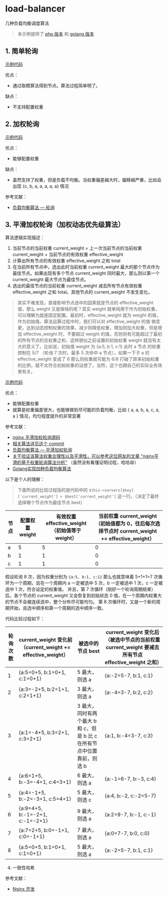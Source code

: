 # load-balancer

几种负载均衡调度算法

> 本示例提供了 [php 版本](./php/Robin) 和 [golang 版本](./golang/robin)

## 1. 简单轮询

[示例代码](./php/Robin/SimpleRoundRobin.php)

优点：
- 通过取模算法得到节点。算法过程简单明了。

缺点：
- 不支持配置权重

## 2. 加权轮询

[示例代码](./php/Robin/WeightedRoundRobin.php)

优点：
- 能够配置权重  

缺点：
- 虽然支持了权重，但是负载不均衡。当权重偏差越大时，偏移越严重，比如会出现 {c, b, a, a, a, a, a} 情况

参考文献：

- [负载均衡算法 — 轮询](https://www.fanhaobai.com/2018/11/load-balance-round-robin.html)

## 3. 平滑加权轮询（加权动态优先级算法）

算法逻辑实现描述：  
1. 当前节点的当前权重 current_weight = 上一次当前节点的当前权重 current_weight + 当前节点的有效权重 effective_weight
2. 计算出所有节点的有效权重 effective_weight 之和 total
3. 在当前所有节点中，选出此时当前权重 current_weight 最大的那个节点作为最佳节点。如果出现有多个节点 current_weight 同时最大，那么则以第一个 current_weight 最大节点为最佳节点。
4. 选出的最佳节点的当前权重 current_weight 减去所有节点有效权重 effective_weight 之和 total。其他节点的 current_weight 不发生变化。

> 其实不难发现，直接影响节点选中的因素就是节点的 effective_weight 值，那么 weight 又是做啥的呢？其实 weight 就单纯用于作为初始权重，可以理解为就是固定配置。最初时，effective_weight 就为 weight 的值，作为初始值。算法运算过程中时，我们可以对 effective_weight 的值
> 做变更，达到动态控制权重的效果，减少则降低权重，增加则加大权重，但是增加 effective_weight 时，不要超过 weight 的值，否则则有可能超过了最初的所有节点的总权重之和，这样貌似之前设置的初始权重 weight 就没有太大的意义了。比如说，初始值 weight 为 {a:5, b:1, c:1} 此时 a 节点
> 的权重控制在 5/7 （轮询 7 次时，最多 5 次命中 a 节点），如果一下子 a 的 effective_weight 变成了 6 那么则权重就可能为 6/8 打破了原来初始权重的比例，就不太符合初始权重的设想了。当然，这个也跟自己的实际业务场景有关。

[示例代码](./php/Robin/SmoothWeightedRoundRobin.php)

优点：
- 能够配置权重
- 就算是权重偏差很大，也能够做到尽可能的负载均衡，比如 { a, a, b, a, c, a, a } 情况，均匀程度提升的非常显著

参考文献：

- [nginx 平滑加权轮询源码](https://github.com/nginx/nginx/blob/master/src/http/ngx_http_upstream_round_robin.c#L522)
- [相关算法详见这个 commit](https://github.com/phusion/nginx/commit/27e94984486058d73157038f7950a0a36ecc6e35)
- [负载均衡算法 — 平滑加权轮询](https://www.fanhaobai.com/2018/12/load-balance-smooth-weighted-round-robin.html)
- [关于验证该算法权重合理性以及平滑性，可以参考这位网友的文章 "nginx平滑的基于权重轮询算法分析"](https://tenfy.cn/2018/11/12/smooth-weighted-round-robin/) （虽然没有看懂证明过程，哈哈😄）
- [Golang实现四种负载均衡算法](https://juejin.cn/post/6871169933150486542)

以下是个人的理解：  

> 下面所说的比较过程指的是代码中的 `$this->servers[$key]['current_weight'] > $best['current_weight']` 这一行。（决定了最终选择哪个节点作为最佳节点 best）


| 节点  | 配置权重 weight | 有效权重 effective_weight（初始值等于 weight） | 当前权重 current_weight （初始值都为 0，往后每次选择节点时 current_weight += effective_weight） |
|-----|----------------------------|-------------------------------------|----------------------------------------------------------------------------|
| a   | 5                          | 5                                   | 0                                                                          | 
| b | 1                          | 1                                   | 0                                                                          | 
| c | 1                          | 1                                   | 0                                                                          |


假设轮询 8 次，因为权重分别为 `{a:5, b:1, c:1}` 那么也就意味着 5+1+1=7 次循环为一个周期，且在一个周期内 a 一定被选中 5 次，b 一定被选中 1 次，c 一定被选中 1 次，符合设定的权重值。
并且，第 7 次循环（刚好一个轮询周期结束）后，各个节点的 current_weight 又会恢复到初始状态 0 值。在一个周期内权重大的节点不会被连续选中，整个分布尽可能均匀。
第 8 次循环时，又是一个新的周期开始，且选中顺序和第一个周期的选中顺序一致。  

代码比较过程如下：

| 轮询次数 | current_weight 变化前（current_weight += effective_weight） | 被选中的节点 best                                 | current_weight 变化后（被选中节点的当前权重 current_weight 要减去所有节点 effective_weight 之和） |
|------|--------------------------------------------------------|---------------------------------------------|---------------------------------------------------------------------------|
| 1    | {a:5=0+5, b:1=0+1, c:1=0+1}                            | 5 最大，则选 a                                   | {a:-2=5-7, b:1, c:1}                                                      |
| 2    | {a:3=-2+5, b:2=1+1, c:2=1+1}                           | 3 最大，则选 a                                   | {a:-4=3-7, b:2, c:2}                                                      |
| 3    | {a:1=-4+5, b:3=2+1, c:3=2+1}                           | 3 最大，同时有两个最大 b 和 c，但是 b 比 c 在所有节点中位置靠前，则选 b | {a:1, b:-4=3-7, c:3}                                                      |
| 4    | {a:6=1+5, b:-3=-4+1, c:4=3+1}                          | 6 最大，则选 a                                   | {a:-1=6-7, b:-3, c:4}                                                     |
| 5    | {a:4=-1+5, b:-2=-3+1, c:5=4+1}                         | 5 最大，则选 c                                   | {a:4, b:-2, c:-2=5-7}                                                     |
| 6    | {a:9=4+5, b:-1=-2+1, c:-1=-2+1}                        | 9 最大，则选 a                                   | {a:2=9-7, b:-1, c:-1}                                                     |
| 7    | {a:7=2+5, b:0=-1+1, c:0=-1+1}                          | 7 最大，则选 a                                   | {a:0=7-7, b:0, c:0}                                                       |
| 8    | {a:5=0+5, b:1=0+1, c:1=0+1}                            | 5 最大，则选 a                                   | {a:-2=5-7, b:1, c:1}                                                      |


4. 一致性哈希

参考文献：

- [Nginx 开发](https://www.kancloud.cn/digest/sknginx/130034)